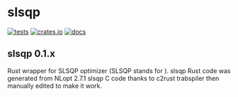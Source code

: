 # slsqp

[![tests](https://github.com/relf/slsqp/workflows/tests/badge.svg)](https://github.com/relf/slsqp/actions?query=workflow%3Atests)
[![crates.io](https://img.shields.io/crates/v/slsqp)](https://crates.io/crates/slsqp)
[![docs](https://docs.rs/slsqp/badge.svg)](https://docs.rs/slsqp)

## slsqp 0.1.x

Rust wrapper for SLSQP optimizer (SLSQP stands for ). 
slsqp Rust code was generated from NLopt 2.7.1 slsqp C code thanks to c2rust trabspiler then
manually edited to make it work.

